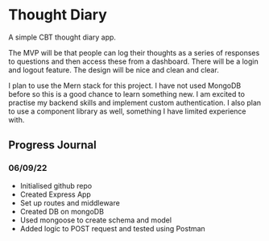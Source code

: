 # Thought Diary

A simple CBT thought diary app.

The MVP will be that people can log their thoughts as a series of responses to questions and then access these from a dashboard. There will be a login and logout feature. The design will be nice and clean and clear.

I plan to use the Mern stack for this project. I have not used MongoDB before so this is a good chance to learn something new. I am excited to practise my backend skills and implement custom authentication. I also plan to use a component library as well, something I have limited experience with.

## Progress Journal

### 06/09/22

- Initialised github repo
- Created Express App
- Set up routes and middleware
- Created DB on mongoDB
- Used mongoose to create schema and model
- Added logic to POST request and tested using Postman
